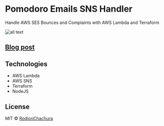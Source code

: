 # Pomodoro Emails SNS Handler
Handle AWS SES Bounces and Complaints with AWS Lambda and Terraform

![all text](https://cdn-images-1.medium.com/max/800/1*-Ep6APdMkZYHMHxBqdUZBw.png)

## [Blog post](https://geekrodion.com/blog/ses-bounces)

## Technologies
* AWS Lambda
* AWS SNS
* Terraform
* NodeJS

## License

MIT © [RodionChachura](https://geekrodion.com)
